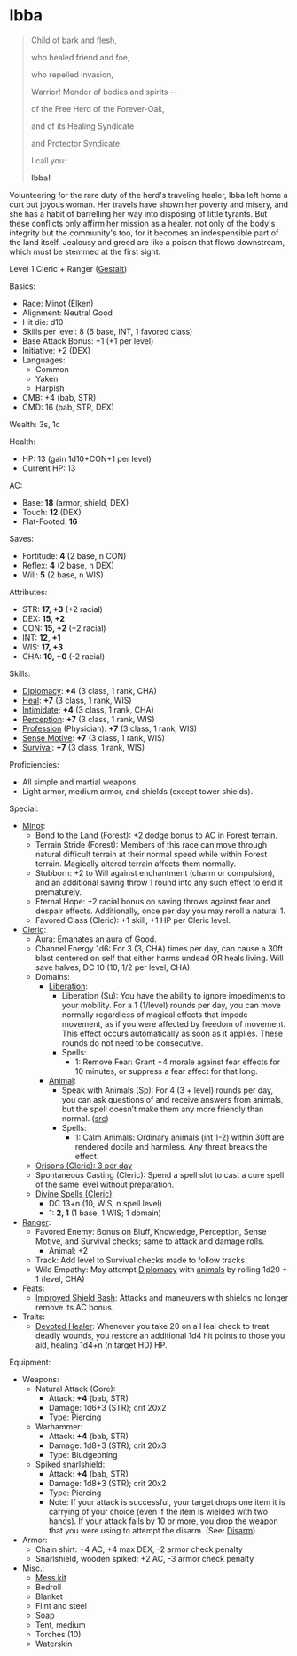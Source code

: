 # Ibba

> Child of bark and flesh,
>
> who healed friend and foe,
>
> who repelled invasion,
>
> Warrior! Mender of bodies and spirits --
>
> of the Free Herd of the Forever-Oak,
>
> and of its Healing Syndicate
>
> and Protector Syndicate.
>
> I call you:
>
> **Ibba!**

Volunteering for the rare duty of the herd's traveling healer, Ibba left home a curt but joyous woman. Her travels have shown her poverty and misery, and she has a habit of barrelling her way into disposing of little tyrants. But these conflicts only affirm her mission as a healer, not only of the body's integrity but the community's too, for it becomes an indespensible part of the land itself. Jealousy and greed are like a poison that flows downstream, which must be stemmed at the first sight.

Level 1 Cleric + Ranger ([Gestalt](http://www.d20srd.org/srd/variant/classes/gestaltCharacters.htm))

Basics:
- Race: Minot (Elken)
- Alignment: Neutral Good
- Hit die: d10
- Skills per level: 8 (6 base, INT, 1 favored class)
- Base Attack Bonus: +1 (+1 per level)
- Initiative: +2 (DEX)
- Languages:
	- Common
	- Yaken
	- Harpish
- CMB: +4 (bab, STR)
- CMD: 16 (bab, STR, DEX)

Wealth: 3s, 1c

Health:
- HP: 13 (gain 1d10+CON+1 per level)
- Current HP: 13

AC:
- Base: **18** (armor, shield, DEX)
- Touch: **12** (DEX)
- Flat-Footed: **16**

Saves:
- Fortitude: **4** (2 base, n CON)
- Reflex: **4** (2 base, n DEX)
- Will: **5** (2 base, n WIS)

Attributes:
- STR: **17, +3** (+2 racial)
- DEX: **15, +2**
- CON: **15, +2** (+2 racial)
- INT: **12, +1**
- WIS: **17, +3**
- CHA: **10, +0** (-2 racial)

Skills:
- [Diplomacy](https://www.d20pfsrd.com/skills/diplomacy): **+4** (3 class, 1 rank, CHA)
- [Heal](https://www.d20pfsrd.com/skills/heal): **+7** (3 class, 1 rank, WIS)
- [Intimidate](https://www.d20pfsrd.com/skills/intimidate): **+4** (3 class, 1 rank, CHA)
- [Perception](https://www.d20pfsrd.com/skills/perception): **+7** (3 class, 1 rank, WIS)
- [Profession](https://www.d20pfsrd.com/skills/profession) (Physician): **+7** (3 class, 1 rank, WIS)
- [Sense Motive](https://www.d20pfsrd.com/skills/sense-motive): **+7** (3 class, 1 rank, WIS)
- [Survival](https://www.d20pfsrd.com/skills/survival): **+7** (3 class, 1 rank, WIS)

Proficiencies:
- All simple and martial weapons.
- Light armor, medium armor, and shields (except tower shields).

Special:
- [Minot](../races/minot.md):
	- Bond to the Land (Forest): +2 dodge bonus to AC in Forest terrain.
	- Terrain Stride (Forest): Members of this race can move through natural difficult terrain at their normal speed while within Forest terrain. Magically altered terrain affects them normally.
	- Stubborn: +2 to Will against enchantment (charm or compulsion), and an additional saving throw 1 round into any such effect to end it prematurely.
	- Eternal Hope: +2 racial bonus on saving throws against fear and despair effects. Additionally, once per day you may reroll a natural 1.
	- Favored Class (Cleric): +1 skill, +1 HP per Cleric level.
- [Cleric](https://www.d20pfsrd.com/classes/core-classes/Cleric/):
	- Aura: Emanates an aura of Good.
	- Channel Energy 1d6: For 3 (3, CHA) times per day, can cause a 30ft blast centered on self that either harms undead OR heals living. Will save halves, DC 10 (10, 1/2 per level, CHA).
	- Domains:
		- [Liberation](https://www.d20pfsrd.com/classes/core-classes/cleric/domains/paizo-domains/liberation-domain/):
			- Liberation (Su): You have the ability to ignore impediments to your mobility. For a 1 (1/level) rounds per day, you can move normally regardless of magical effects that impede movement, as if you were affected by freedom of movement. This effect occurs automatically as soon as it applies. These rounds do not need to be consecutive.
			- Spells:
				- 1: Remove Fear: Grant +4 morale against fear effects for 10 minutes, or suppress a fear affect for that long.
		- [Animal](https://www.d20pfsrd.com/classes/core-classes/cleric/domains/paizo-domains/animal-domain/):
			- Speak with Animals (Sp): For 4 (3 + level) rounds per day, you can ask questions of and receive answers from animals, but the spell doesn’t make them any more friendly than normal. ([src](https://www.d20pfsrd.com/magic/all-spells/s/speak-with-animals))
			- Spells:
				- 1: Calm Animals: Ordinary animals (int 1-2) within 30ft are rendered docile and harmless. Any threat breaks the effect.
	- [Orisons (Cleric): 3 per day](https://www.d20pfsrd.com/magic/spell-lists-and-domains/spell-lists-Cleric/#p0)
	- Spontaneous Casting (Cleric): Spend a spell slot to cast a cure spell of the same level without preparation.
	- [Divine Spells (Cleric)](https://www.d20pfsrd.com/magic/spell-lists-and-domains/spell-lists-Cleric/):
		- DC 13+n (10, WIS, n spell level)
		- 1: **2, 1** (1 base, 1 WIS; 1 domain)
- [Ranger](https://www.d20pfsrd.com/classes/core-classes/Ranger/):
	- Favored Enemy: Bonus on Bluff, Knowledge, Perception, Sense Motive, and Survival checks; same to attack and damage rolls.
		- Animal: +2
	- Track: Add level to Survival checks made to follow tracks.
	- Wild Empathy: May attempt [Diplomacy](https://www.d20pfsrd.com/skills/diplomacy) with [animals](https://www.d20pfsrd.com/bestiary/rules-for-monsters/creature-types#TOC-Animal) by rolling 1d20 + 1 (level, CHA)
- Feats:
	- [Improved Shield Bash](https://www.d20pfsrd.com/feats/combat-feats/improved-shield-bash-combat): Attacks and maneuvers with shields no longer remove its AC bonus.
- Traits:
	- [Devoted Healer](https://www.d20pfsrd.com/traits/faith-traits/devoted-healer/): Whenever you take 20 on a Heal check to treat deadly wounds, you restore an additional 1d4 hit points to those you aid, healing 1d4+n (n target HD) HP.

Equipment:
- Weapons:
	- Natural Attack (Gore):
		- Attack: **+4** (bab, STR)
		- Damage: 1d6+3 (STR); crit 20x2
		- Type: Piercing
	- Warhammer:
		- Attack: **+4** (bab, STR)
		- Damage: 1d8+3 (STR); crit 20x3
		- Type: Bludgeoning
	- Spiked snarlshield:
		- Attack: **+4** (bab, STR)
		- Damage: 1d8+3 (STR); crit 20x2
		- Type: Piercing
		- Note: If your attack is successful, your target drops one item it is carrying of your choice (even if the item is wielded with two hands). If your attack fails by 10 or more, you drop the weapon that you were using to attempt the disarm. (See: [Disarm](https://www.d20pfsrd.com/gamemastering/combat#TOC-Disarm))
- Armor:
	- Chain shirt: +4 AC, +4 max DEX, -2 armor check penalty
	- Snarlshield, wooden spiked: +2 AC, -3 armor check penalty
- Misc.:
	- [Mess kit](https://www.d20pfsrd.com/equipmenT/goods-and-services/tools-kits/#Kit_Mess)
	- Bedroll
	- Blanket
	- Flint and steel
	- Soap
	- Tent, medium
	- Torches (10)
	- Waterskin
